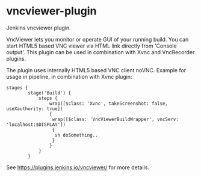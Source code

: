 # vncviewer-plugin
Jenkins vncviewer plugin.

VncViewer lets you monitor or operate GUI of your running build. You can start HTML5 based VNC viewer via HTML link directly from 'Console output'. This plugin can be used in combination with Xvnc and VncRecorder plugins.

The plugin uses internally HTML5 based VNC client noVNC. 
Example for usage in pipeline, in combination with Xvnc plugin:
```
stages {
        stage('Build') { 
            steps { 
                wrap([$class: 'Xvnc', takeScreenshot: false, useXauthority: true]) 
                {
                 wrap([$class: 'VncViewerBuildWrapper', vncServ: 'localhost:$DISPLAY']) 
                 {
                  sh doSomething..
                 }
                }
            }
        }
```
See https://plugins.jenkins.io/vncviewer/ for more details.
